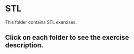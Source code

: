 # STL

This folder contains STL exercises.

## Click on each folder to see the exercise description.
